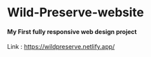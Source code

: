# Wild-Preserve-website
#### My First fully responsive web design project
Link : https://wildpreserve.netlify.app/
